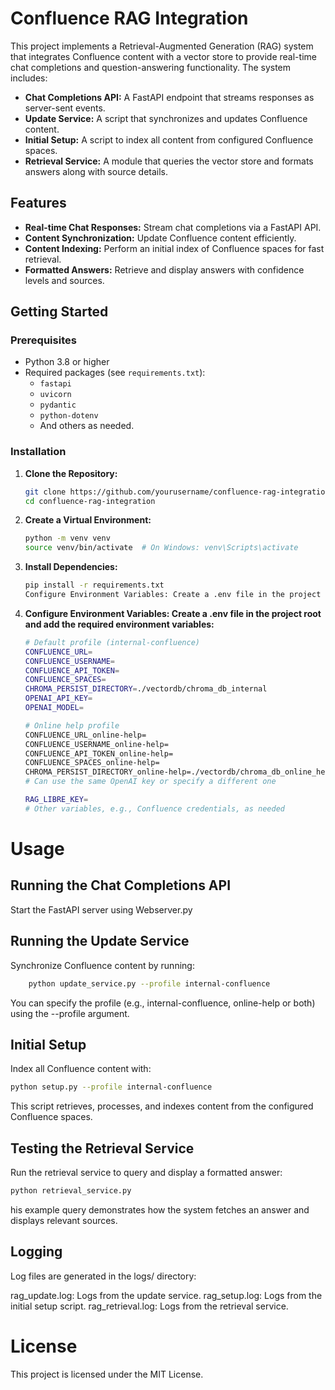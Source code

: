 # Confluence RAG Integration

This project implements a Retrieval-Augmented Generation (RAG) system that integrates Confluence content with a vector store to provide real-time chat completions and question-answering functionality. The system includes:

- **Chat Completions API:** A FastAPI endpoint that streams responses as server-sent events.
- **Update Service:** A script that synchronizes and updates Confluence content.
- **Initial Setup:** A script to index all content from configured Confluence spaces.
- **Retrieval Service:** A module that queries the vector store and formats answers along with source details.

## Features

- **Real-time Chat Responses:** Stream chat completions via a FastAPI API.
- **Content Synchronization:** Update Confluence content efficiently.
- **Content Indexing:** Perform an initial index of Confluence spaces for fast retrieval.
- **Formatted Answers:** Retrieve and display answers with confidence levels and sources.

## Getting Started

### Prerequisites

- Python 3.8 or higher
- Required packages (see `requirements.txt`):
  - `fastapi`
  - `uvicorn`
  - `pydantic`
  - `python-dotenv`
  - And others as needed.

### Installation

1. **Clone the Repository:**
   ```bash
   git clone https://github.com/yourusername/confluence-rag-integration.git
   cd confluence-rag-integration
2. **Create a Virtual Environment:**
    ```bash
    python -m venv venv
    source venv/bin/activate  # On Windows: venv\Scripts\activate

3. **Install Dependencies:**
    ```bash
    pip install -r requirements.txt
    Configure Environment Variables: Create a .env file in the project root and add the required environment variables:

4. **Configure Environment Variables: Create a .env file in the project root and add the required environment variables:**
    ```bash
    # Default profile (internal-confluence)
    CONFLUENCE_URL=
    CONFLUENCE_USERNAME=
    CONFLUENCE_API_TOKEN=
    CONFLUENCE_SPACES=
    CHROMA_PERSIST_DIRECTORY=./vectordb/chroma_db_internal
    OPENAI_API_KEY=
    OPENAI_MODEL=
    
    # Online help profile
    CONFLUENCE_URL_online-help=
    CONFLUENCE_USERNAME_online-help=
    CONFLUENCE_API_TOKEN_online-help=
    CONFLUENCE_SPACES_online-help=
    CHROMA_PERSIST_DIRECTORY_online-help=./vectordb/chroma_db_online_help
    # Can use the same OpenAI key or specify a different one

    RAG_LIBRE_KEY=
    # Other variables, e.g., Confluence credentials, as needed

# Usage
## Running the Chat Completions API
Start the FastAPI server using Webserver.py
    
    
## Running the Update Service
Synchronize Confluence content by running:
```bash
    python update_service.py --profile internal-confluence
```
You can specify the profile (e.g., internal-confluence, online-help or both) using the --profile argument.

## Initial Setup
Index all Confluence content with:
```bash
python setup.py --profile internal-confluence
```
This script retrieves, processes, and indexes content from the configured Confluence spaces.

## Testing the Retrieval Service
Run the retrieval service to query and display a formatted answer:
```bash
python retrieval_service.py
```
his example query demonstrates how the system fetches an answer and displays relevant sources.

## Logging
Log files are generated in the logs/ directory:

rag_update.log: Logs from the update service.
rag_setup.log: Logs from the initial setup script.
rag_retrieval.log: Logs from the retrieval service.

# License
This project is licensed under the MIT License.
